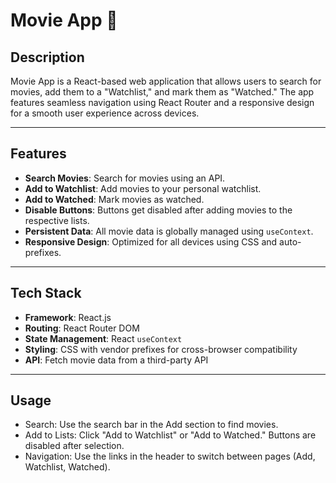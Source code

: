 # Movie App 🎥

## Description

Movie App is a React-based web application that allows users to search for movies, add them to a "Watchlist," and mark them as "Watched." The app features seamless navigation using React Router and a responsive design for a smooth user experience across devices.

---

## Features

- **Search Movies**: Search for movies using an API.
- **Add to Watchlist**: Add movies to your personal watchlist.
- **Add to Watched**: Mark movies as watched.
- **Disable Buttons**: Buttons get disabled after adding movies to the respective lists.
- **Persistent Data**: All movie data is globally managed using `useContext`.
- **Responsive Design**: Optimized for all devices using CSS and auto-prefixes.

---

## Tech Stack

- **Framework**: React.js
- **Routing**: React Router DOM
- **State Management**: React `useContext`
- **Styling**: CSS with vendor prefixes for cross-browser compatibility
- **API**: Fetch movie data from a third-party API

---

## Usage

- Search: Use the search bar in the Add section to find movies.
- Add to Lists: Click "Add to Watchlist" or "Add to Watched." Buttons are disabled after selection.
- Navigation: Use the links in the header to switch between pages (Add, Watchlist, Watched).
